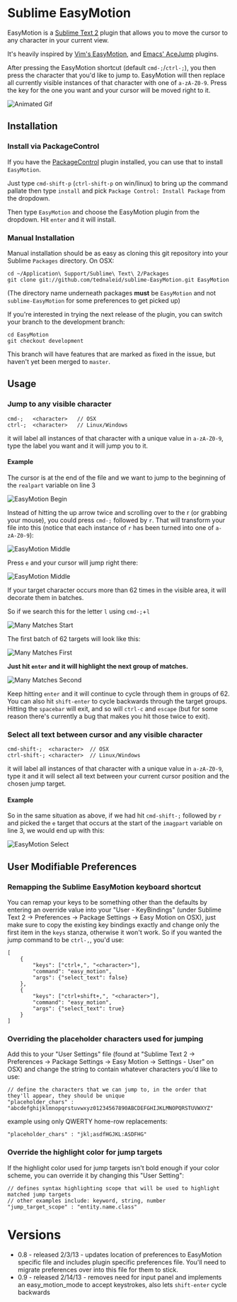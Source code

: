 # Sublime EasyMotion

EasyMotion is a [Sublime Text 2](http://www.sublimetext.com/2) plugin that allows you to move the cursor to any character in your current view.

It's heavily inspired by [Vim's EasyMotion](http://www.vim.org/scripts/script.php?script_id=3526), and [Emacs' AceJump](http://www.emacswiki.org/emacs/AceJump) plugins.

After pressing the EasyMotion shortcut (default `cmd-;`/`ctrl-;`), you then press the character that you'd like to jump to.  EasyMotion will then replace all currently visible instances of that character with one of `a-zA-Z0-9`.  Press the key for the one you want and your cursor will be moved right to it. 

![Animated Gif](https://raw.github.com/tednaleid/sublime-EasyMotion/add_images/images/easymotion.gif)


## Installation

### Install via PackageControl
If you have the [PackageControl](http://wbond.net/sublime_packages/package_control) plugin installed, you can use that to install `EasyMotion`.

Just type `cmd-shift-p` (`ctrl-shift-p` on win/linux) to bring up the command pallate then type `install` and pick `Package Control: Install Package` from the dropdown.

Then type `EasyMotion` and choose the EasyMotion plugin from the dropdown.  Hit `enter` and it will install.

### Manual Installation

Manual installation should be as easy as cloning this git repository into your Sublime `Packages` directory.  On OSX:

    cd ~/Application\ Support/Sublime\ Text\ 2/Packages
    git clone git://github.com/tednaleid/sublime-EasyMotion.git EasyMotion
    
(The directory name underneath packages __must__ be `EasyMotion` and not `sublime-EasyMotion` for some preferences to get picked up)

If you're interested in trying the next release of the plugin, you can switch your branch to the development branch:

    cd EasyMotion
    git checkout development
    
This branch will have features that are marked as fixed in the issue, but haven't yet been merged to `master`.

## Usage

### Jump to any visible character

    cmd-;   <character>   // OSX
    ctrl-;  <character>   // Linux/Windows
    
it will label all instances of that character with a unique value in `a-zA-Z0-9`, type the label you want and it will jump you to it.

#### Example

The cursor is at the end of the file and we want to jump to the beginning of the `realpart` variable on line 3

![EasyMotion Begin](https://raw.github.com/tednaleid/sublime-EasyMotion/add_images/images/sublimejump_begin.png)

Instead of hitting the up arrow twice and scrolling over to the r (or grabbing your mouse), you could press `cmd-;` followed by `r`.  That will transform your file into this (notice that each instance of `r` has been turned into one of `a-zA-Z0-9`):

![EasyMotion Middle](https://raw.github.com/tednaleid/sublime-EasyMotion/add_images/images/sublimejump_middle.png)

Press `e` and your cursor will jump right there:

![EasyMotion Middle](https://raw.github.com/tednaleid/sublime-EasyMotion/add_images/images/sublimejump_end.png)

If your target character occurs more than 62 times in the visible area, it will decorate them in batches.  

So if we search this for the letter `l` using `cmd-;`+`l`

![Many Matches Start](https://raw.github.com/tednaleid/sublime-EasyMotion/add_images/images/many_matches_start.png)

The first batch of 62 targets will look like this:

![Many Matches First](https://raw.github.com/tednaleid/sublime-EasyMotion/add_images/images/many_matches_first.png)

**Just hit `enter` and it will highlight the next group of matches.**  

![Many Matches Second](https://raw.github.com/tednaleid/sublime-EasyMotion/add_images/images/many_matches_second.png)

Keep hitting `enter` and it will continue to cycle through them in groups of 62.  You can also hit `shift-enter` to cycle backwards through the target groups.  Hitting the `spacebar` will exit, and so will `ctrl-c` and `escape` (but for some reason there's currently a bug that makes you hit those twice to exit).

### Select all text between cursor and any visible character

    cmd-shift-;  <character>  // OSX
    ctrl-shift-; <character>  // Linux/Windows

it will label all instances of that character with a unique value in `a-zA-Z0-9`, type it and it will select all text between your current cursor position and the chosen jump target.

#### Example

So in the same situation as above, if we had hit `cmd-shift-;` followed by `r` and picked the `e` target that occurs at the start of the `imagpart` variable on line 3, we would end up with this:

![EasyMotion Select](https://raw.github.com/tednaleid/sublime-EasyMotion/add_images/images/sublimejump_select.png)


## User Modifiable Preferences

### Remapping the Sublime EasyMotion keyboard shortcut

You can remap your keys to be something other than the defaults by entering an override value into your "User - KeyBindings" (under Sublime Text 2 -> Preferences -> Package Settings -> Easy Motion on OSX), just make sure to copy the existing key bindings exactly and change only the first item in the `keys` stanza, otherwise it won't work.  So if you wanted the jump command to be `ctrl-,`, you'd use:


    [
        { 
            "keys": ["ctrl+,", "<character>"], 
            "command": "easy_motion",
            "args": {"select_text": false} 
        },
        { 
            "keys": ["ctrl+shift+,", "<character>"], 
            "command": "easy_motion",
            "args": {"select_text": true} 
        }
    ]


### Overriding the placeholder characters used for jumping

Add this to your "User Settings" file (found at "Sublime Text 2 -> Preferences -> Package Settings -> Easy Motion -> Settings - User" on OSX) and change the string to contain whatever characters you'd like to use:

    // define the characters that we can jump to, in the order that they'll appear, they should be unique
    "placeholder_chars" : "abcdefghijklmnopqrstuvwxyz01234567890ABCDEFGHIJKLMNOPQRSTUVWXYZ"
    
example using only QWERTY home-row replacements:

    "placeholder_chars" : "jkl;asdfHGJKL:ASDFHG"

### Override the highlight color for jump targets
    
If the highlight color used for jump targets isn't bold enough if your color scheme, you can override it by changing this "User Setting":

    // defines syntax highlighting scope that will be used to highlight matched jump targets
    // other examples include: keyword, string, number
    "jump_target_scope" : "entity.name.class"


# Versions

- 0.8 - released 2/3/13 - updates location of preferences to EasyMotion specific file and includes plugin specific preferences file.  You'll need to migrate preferences over into this file for them to stick.
- 0.9 - released 2/14/13 - removes need for input panel and implements an easy_motion_mode to accept keystrokes, also lets `shift-enter` cycle backwards
